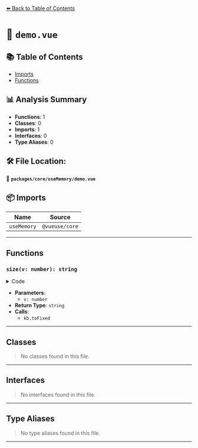 [⬅️ Back to Table of Contents](../../../index.md)

# 📄 `demo.vue`

## 📚 Table of Contents

- [Imports](#imports)
- [Functions](#functions)

## 📊 Analysis Summary

- **Functions**: 1
- **Classes**: 0
- **Imports**: 1
- **Interfaces**: 0
- **Type Aliases**: 0

## 🛠️ File Location:
📂 **`packages/core/useMemory/demo.vue`**

## 📦 Imports

| Name | Source |
|------|--------|
| `useMemory` | `@vueuse/core` |


---

## Functions

### `size(v: number): string`

<details><summary>Code</summary>

```ts
function size(v: number) {
  const kb = v / 1024 / 1024
  return `${kb.toFixed(2)} MB`
}
```
</details>

- **Parameters**:
  - `v: number`
- **Return Type**: `string`
- **Calls**:
  - `kb.toFixed`

---

## Classes

> No classes found in this file.


---

## Interfaces

> No interfaces found in this file.


---

## Type Aliases

> No type aliases found in this file.


---